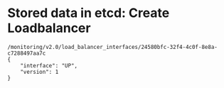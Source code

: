 # Stored data in etcd: Create Loadbalancer

```
/monitoring/v2.0/load_balancer_interfaces/24580bfc-32f4-4c0f-8e8a-c7288497aa7c
{
    "interface": "UP",
    "version": 1
}
```
